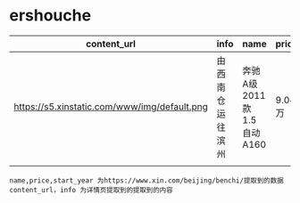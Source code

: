 # ershouche

| content_url                                  | info             | name                          | price  | start_year |
| -------------------------------------------- | ---------------- | ----------------------------- | ------ | ---------- |
| https://s5.xinstatic.com/www/img/default.png | 由西南仓运往滨州 | 奔驰 A级 2011款 1.5 自动 A160 | 9.04万 | 2012年     |
|                                              |                  |                               |        |            |

```
name,price,start_year 为https://www.xin.com/beijing/benchi/提取到的数据
content_url，info 为详情页提取到的提取到的内容

```



